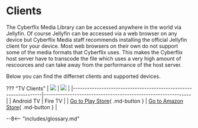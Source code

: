 # Clients
The Cyberflix Media Library can be accessed anywhere in the world via Jellyfin. Of course Jellyfin can be accessed via a web browser on any device but Cyberflix Media staff recommends installing the official Jellyfin client for your device. Most web browsers on their own do not support some of the media formats that Cyberflix uses. This makes the Cyberflix host server have to transcode the file which uses a very high amount of rescources and can take away from the performance of the host server.

Below you can find the differnet clients and supported devices.

??? "TV Clients"
    | <img src="https://jellyfin.org/images/clients/androidtv.svg" /> | <img src="https://jellyfin.org/images/clients/firetv.svg" /> |
    |-----------------------------------------------------------------|--------------------------------------------------------------|
    | Android TV                                                      | Fire TV                                                      |
    | [Go to Play Store][1]{ .md-button }                             | [Go to Amazon Store][1]{ .md-button }                        |



[1]: https://play.google.com/store/apps/details?id=org.jellyfin.androidtv
--8<-- "includes/glossary.md"
